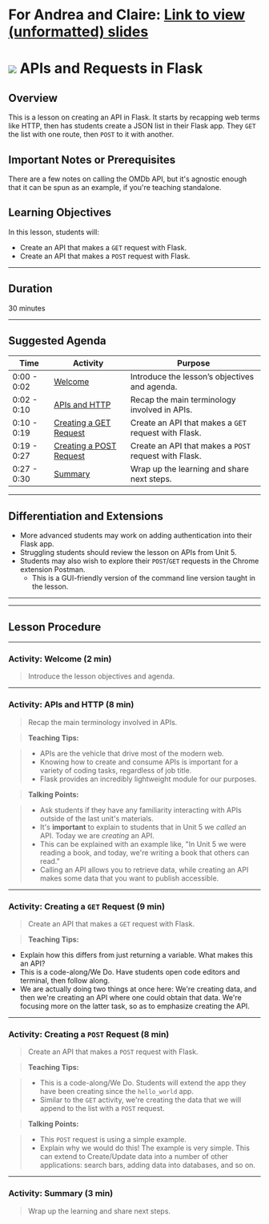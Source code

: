 # For Andrea and Claire: [Link to view (unformatted) slides](https://slides.com/sonylnagale/python-17?token=sjdGFqAF)


<!---
Questions? Comments?
1. Log an issue to this repo to alert me of a problem.
2. Suggest an edit yourself by forking this repo, making edits, and submitting a pull request with your changes back to our master branch.
3. Hit me up on Slack at @Kevin.Coyle.
--->

# ![](https://ga-dash.s3.amazonaws.com/production/assets/logo-9f88ae6c9c3871690e33280fcf557f33.png) APIs and Requests in Flask

## Overview
This is a lesson on creating an API in Flask. It starts by recapping web terms like HTTP, then has students create a JSON list in their Flask app. They `GET` the list with one route, then `POST` to it with another.


## Important Notes or Prerequisites
There are a few notes on calling the OMDb API, but it's agnostic enough that it can be spun as an example, if you're teaching standalone.

## Learning Objectives
In this lesson, students will:
- Create an API that makes a `GET` request with Flask.
- Create an API that makes a `POST` request with Flask.

---

## Duration
30 minutes

---

## Suggested Agenda


| Time | Activity | Purpose |
| --- | --- | --- |
| 0:00 - 0:02 | [Welcome](#activity-welcome-2-min) | Introduce the lesson’s objectives and agenda.|
| 0:02 - 0:10 | [APIs and HTTP](#activity-apis-and-http-8-min) | Recap the main terminology involved in APIs. |
| 0:10 - 0:19 | [Creating a GET Request](#activity-creating-a-get-request-9-min)| Create an API that makes a `GET` request with Flask. |
| 0:19 - 0:27 |  [Creating a POST Request](#activity-creating-a-post-request-8-min)| Create an API that makes a `POST` request with Flask. |
| 0:27 - 0:30  | [Summary](#activity-summary-3-min) | Wrap up the learning and share next steps. |
---

## Differentiation and Extensions
- More advanced students may work on adding authentication into their Flask app.
- Struggling students should review the lesson on APIs from Unit 5.
- Students may also wish to explore their `POST`/`GET` requests in the Chrome extension Postman.
  - This is a GUI-friendly version of the command line version taught in the lesson.

---
---

## Lesson Procedure
<!--- This section outlines the lesson plan with relevant sections and subsections, providing both the total time required as well as suggestions for timing in each subsection. --->

---

### Activity: Welcome (2 min)
> Introduce the lesson objectives and agenda.

---

### Activity: APIs and HTTP (8 min)
> Recap the main terminology involved in APIs.

> **Teaching Tips:**

> - APIs are the vehicle that drive most of the modern web.
> - Knowing how to create and consume APIs is important for a variety of coding tasks, regardless of job title.
> - Flask provides an incredibly lightweight module for our purposes.

>  **Talking Points:**

> - Ask students if they have any familiarity interacting with APIs outside of the last unit's materials.
> - It's **important** to explain to students that in Unit 5 we *called* an API. Today we are *creating* an API.
>  - This can be explained with an example like, "In Unit 5 we were reading a book, and today, we're writing a book that others can read."
>  - Calling an API allows you to retrieve data, while creating an API makes some data that you want to publish accessible.


---

### Activity: Creating a `GET` Request (9 min)
> Create an API that makes a `GET` request with Flask.

> **Teaching Tips:**

- Explain how this differs from just returning a variable. What makes this an API?
- This is a code-along/We Do. Have students open code editors and terminal, then follow along.
- We are actually doing two things at once here: We're creating data, and then we're creating an API where one could obtain that data. We're focusing more on the latter task, so as to emphasize creating the API.

---

### Activity: Creating a `POST` Request (8 min)
> Create an API that makes a `POST` request with Flask.

>  **Teaching Tips:**

> - This is a code-along/We Do. Students will extend the app they have been creating since the `hello_world` app.
> - Similar to the `GET` activity, we're creating the data that we will append to the list with a `POST` request.

> **Talking Points:**

> - This `POST` request is using a simple example.
> - Explain why we would do this! The example is very simple. This can extend to Create/Update data into a number of other applications: search bars, adding data into databases, and so on.


---

### Activity: Summary (3 min)
> Wrap up the learning and share next steps.
